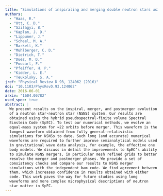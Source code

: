 ```yaml
---
title: "Simulations of inspiraling and merging double neutron stars using the Spectral Einstein Code"
authors:
  - "Haas, R."
  - "Ott, C. D."
  - "Szilagyi, B."
  - "Kaplan, J. D."
  - "Lippuner, J."
  - "Scheel, M. A."
  - "Barkett, K."
  - "Muhlberger, C. D."
  - "Dietrich, T."
  - "Duez, M. D."
  - "Foucart, F."
  - "Pfeiffer, H. P."
  - "Kidder, L. E."
  - "Teukolsky, S. A."
jref: "Physical Review D 93, 124062 (2016)"
doi: "10.1103/PhysRevD.93.124062"
date: 2016-06-01
arxiv: "1604.00782"
used_spec: true
abstract: |
  We present results on the inspiral, merger, and postmerger evolution
  of a neutron star-neutron star (NSNS) system. Our results are
  obtained using the hybrid pseudospectral-finite volume Spectral
  Einstein Code (SpEC). To test our numerical methods, we evolve an
  equal-mass system for ≈22 orbits before merger. This waveform is the
  longest waveform obtained from fully general-relativistic
  simulations for NSNSs to date. Such long (and accurate) numerical
  waveforms are required to further improve semianalytical models used
  in gravitational wave data analysis, for example, the effective one
  body models. We discuss in detail the improvements to SpEC’s ability
  to simulate NSNS mergers, in particular mesh refined grids to better
  resolve the merger and postmerger phases. We provide a set of
  consistency checks and compare our results to NSNS merger
  simulations with the independent bam code. We find agreement between
  them, which increases confidence in results obtained with either
  code. This work paves the way for future studies using long
  waveforms and more complex microphysical descriptions of neutron
  star matter in SpEC.
---
```

